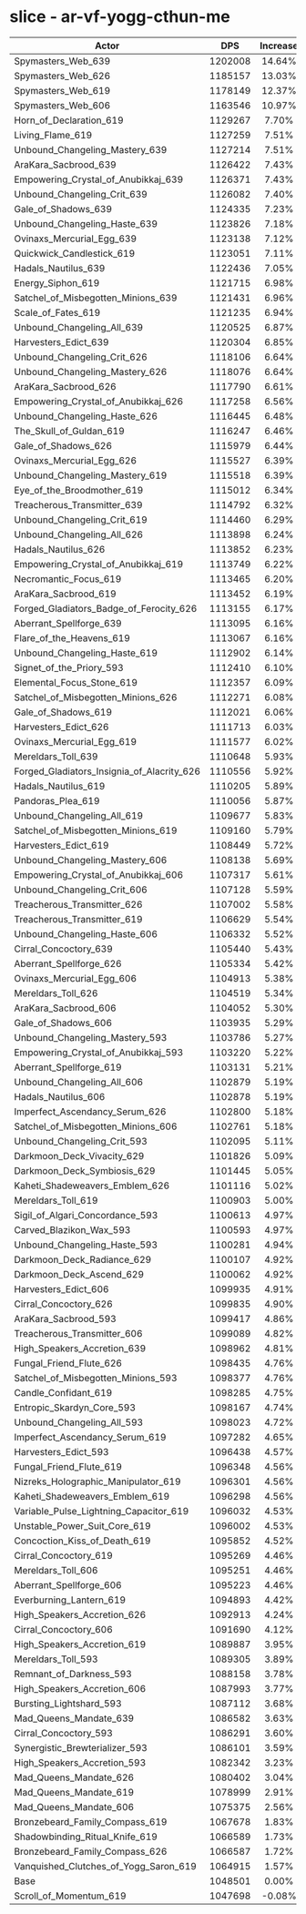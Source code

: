 # slice - ar-vf-yogg-cthun-me
| Actor | DPS | Increase |
|---|:---:|:---:|
|Spymasters_Web_639|1202008|14.64%|
|Spymasters_Web_626|1185157|13.03%|
|Spymasters_Web_619|1178149|12.37%|
|Spymasters_Web_606|1163546|10.97%|
|Horn_of_Declaration_619|1129267|7.70%|
|Living_Flame_619|1127259|7.51%|
|Unbound_Changeling_Mastery_639|1127214|7.51%|
|AraKara_Sacbrood_639|1126422|7.43%|
|Empowering_Crystal_of_Anubikkaj_639|1126371|7.43%|
|Unbound_Changeling_Crit_639|1126082|7.40%|
|Gale_of_Shadows_639|1124335|7.23%|
|Unbound_Changeling_Haste_639|1123826|7.18%|
|Ovinaxs_Mercurial_Egg_639|1123138|7.12%|
|Quickwick_Candlestick_619|1123051|7.11%|
|Hadals_Nautilus_639|1122436|7.05%|
|Energy_Siphon_619|1121715|6.98%|
|Satchel_of_Misbegotten_Minions_639|1121431|6.96%|
|Scale_of_Fates_619|1121235|6.94%|
|Unbound_Changeling_All_639|1120525|6.87%|
|Harvesters_Edict_639|1120304|6.85%|
|Unbound_Changeling_Crit_626|1118106|6.64%|
|Unbound_Changeling_Mastery_626|1118076|6.64%|
|AraKara_Sacbrood_626|1117790|6.61%|
|Empowering_Crystal_of_Anubikkaj_626|1117258|6.56%|
|Unbound_Changeling_Haste_626|1116445|6.48%|
|The_Skull_of_Guldan_619|1116247|6.46%|
|Gale_of_Shadows_626|1115979|6.44%|
|Ovinaxs_Mercurial_Egg_626|1115527|6.39%|
|Unbound_Changeling_Mastery_619|1115518|6.39%|
|Eye_of_the_Broodmother_619|1115012|6.34%|
|Treacherous_Transmitter_639|1114792|6.32%|
|Unbound_Changeling_Crit_619|1114460|6.29%|
|Unbound_Changeling_All_626|1113898|6.24%|
|Hadals_Nautilus_626|1113852|6.23%|
|Empowering_Crystal_of_Anubikkaj_619|1113749|6.22%|
|Necromantic_Focus_619|1113465|6.20%|
|AraKara_Sacbrood_619|1113452|6.19%|
|Forged_Gladiators_Badge_of_Ferocity_626|1113155|6.17%|
|Aberrant_Spellforge_639|1113095|6.16%|
|Flare_of_the_Heavens_619|1113067|6.16%|
|Unbound_Changeling_Haste_619|1112902|6.14%|
|Signet_of_the_Priory_593|1112410|6.10%|
|Elemental_Focus_Stone_619|1112357|6.09%|
|Satchel_of_Misbegotten_Minions_626|1112271|6.08%|
|Gale_of_Shadows_619|1112021|6.06%|
|Harvesters_Edict_626|1111713|6.03%|
|Ovinaxs_Mercurial_Egg_619|1111577|6.02%|
|Mereldars_Toll_639|1110648|5.93%|
|Forged_Gladiators_Insignia_of_Alacrity_626|1110556|5.92%|
|Hadals_Nautilus_619|1110205|5.89%|
|Pandoras_Plea_619|1110056|5.87%|
|Unbound_Changeling_All_619|1109677|5.83%|
|Satchel_of_Misbegotten_Minions_619|1109160|5.79%|
|Harvesters_Edict_619|1108449|5.72%|
|Unbound_Changeling_Mastery_606|1108138|5.69%|
|Empowering_Crystal_of_Anubikkaj_606|1107317|5.61%|
|Unbound_Changeling_Crit_606|1107128|5.59%|
|Treacherous_Transmitter_626|1107002|5.58%|
|Treacherous_Transmitter_619|1106629|5.54%|
|Unbound_Changeling_Haste_606|1106332|5.52%|
|Cirral_Concoctory_639|1105440|5.43%|
|Aberrant_Spellforge_626|1105334|5.42%|
|Ovinaxs_Mercurial_Egg_606|1104913|5.38%|
|Mereldars_Toll_626|1104519|5.34%|
|AraKara_Sacbrood_606|1104052|5.30%|
|Gale_of_Shadows_606|1103935|5.29%|
|Unbound_Changeling_Mastery_593|1103786|5.27%|
|Empowering_Crystal_of_Anubikkaj_593|1103220|5.22%|
|Aberrant_Spellforge_619|1103131|5.21%|
|Unbound_Changeling_All_606|1102879|5.19%|
|Hadals_Nautilus_606|1102878|5.19%|
|Imperfect_Ascendancy_Serum_626|1102800|5.18%|
|Satchel_of_Misbegotten_Minions_606|1102761|5.18%|
|Unbound_Changeling_Crit_593|1102095|5.11%|
|Darkmoon_Deck_Vivacity_629|1101826|5.09%|
|Darkmoon_Deck_Symbiosis_629|1101445|5.05%|
|Kaheti_Shadeweavers_Emblem_626|1101116|5.02%|
|Mereldars_Toll_619|1100903|5.00%|
|Sigil_of_Algari_Concordance_593|1100613|4.97%|
|Carved_Blazikon_Wax_593|1100593|4.97%|
|Unbound_Changeling_Haste_593|1100281|4.94%|
|Darkmoon_Deck_Radiance_629|1100107|4.92%|
|Darkmoon_Deck_Ascend_629|1100062|4.92%|
|Harvesters_Edict_606|1099935|4.91%|
|Cirral_Concoctory_626|1099835|4.90%|
|AraKara_Sacbrood_593|1099417|4.86%|
|Treacherous_Transmitter_606|1099089|4.82%|
|High_Speakers_Accretion_639|1098962|4.81%|
|Fungal_Friend_Flute_626|1098435|4.76%|
|Satchel_of_Misbegotten_Minions_593|1098377|4.76%|
|Candle_Confidant_619|1098285|4.75%|
|Entropic_Skardyn_Core_593|1098167|4.74%|
|Unbound_Changeling_All_593|1098023|4.72%|
|Imperfect_Ascendancy_Serum_619|1097282|4.65%|
|Harvesters_Edict_593|1096438|4.57%|
|Fungal_Friend_Flute_619|1096348|4.56%|
|Nizreks_Holographic_Manipulator_619|1096301|4.56%|
|Kaheti_Shadeweavers_Emblem_619|1096298|4.56%|
|Variable_Pulse_Lightning_Capacitor_619|1096032|4.53%|
|Unstable_Power_Suit_Core_619|1096002|4.53%|
|Concoction_Kiss_of_Death_619|1095852|4.52%|
|Cirral_Concoctory_619|1095269|4.46%|
|Mereldars_Toll_606|1095251|4.46%|
|Aberrant_Spellforge_606|1095223|4.46%|
|Everburning_Lantern_619|1094893|4.42%|
|High_Speakers_Accretion_626|1092913|4.24%|
|Cirral_Concoctory_606|1091690|4.12%|
|High_Speakers_Accretion_619|1089887|3.95%|
|Mereldars_Toll_593|1089305|3.89%|
|Remnant_of_Darkness_593|1088158|3.78%|
|High_Speakers_Accretion_606|1087993|3.77%|
|Bursting_Lightshard_593|1087112|3.68%|
|Mad_Queens_Mandate_639|1086582|3.63%|
|Cirral_Concoctory_593|1086291|3.60%|
|Synergistic_Brewterializer_593|1086101|3.59%|
|High_Speakers_Accretion_593|1082342|3.23%|
|Mad_Queens_Mandate_626|1080402|3.04%|
|Mad_Queens_Mandate_619|1078999|2.91%|
|Mad_Queens_Mandate_606|1075375|2.56%|
|Bronzebeard_Family_Compass_619|1067678|1.83%|
|Shadowbinding_Ritual_Knife_619|1066589|1.73%|
|Bronzebeard_Family_Compass_626|1066587|1.72%|
|Vanquished_Clutches_of_Yogg_Saron_619|1064915|1.57%|
|Base|1048501|0.00%|
|Scroll_of_Momentum_619|1047698|-0.08%|
